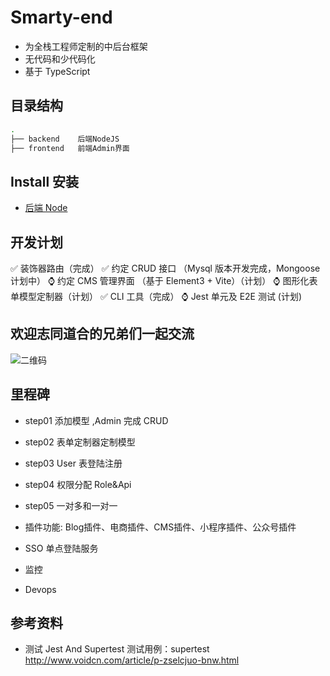 # Smarty-end

- 为全栈工程师定制的中后台框架
- 无代码和少代码化
- 基于 TypeScript

## 目录结构

```bash
.
├── backend    后端NodeJS
├── frontend   前端Admin界面
```

## Install 安装

- [后端 Node](./backend/README.md)

## 开发计划

✅ 装饰器路由（完成）
✅ 约定 CRUD 接口 （Mysql 版本开发完成，Mongoose 计划中）
⌚️ 约定 CMS 管理界面 （基于 Element3 + Vite）（计划）
⌚️ 图形化表单模型定制器（计划）
✅ CLI 工具（完成）
⌚️ Jest 单元及 E2E 测试 (计划)

## 欢迎志同道合的兄弟们一起交流

![二维码](assets/wx_qr.png)

## 里程碑

- step01 添加模型 ,Admin 完成 CRUD 
- step02 表单定制器定制模型
- step03 User 表登陆注册
- step04 权限分配 Role&Api
- step05 一对多和一对一

- 插件功能: Blog插件、电商插件、CMS插件、小程序插件、公众号插件
- SSO 单点登陆服务
- 监控
- Devops

## 参考资料

- 测试 Jest And Supertest
  测试用例：supertest
  http://www.voidcn.com/article/p-zselcjuo-bnw.html
